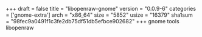 +++
draft = false
title = "libopenraw-gnome"
version = "0.0.9-6"
categories = ['gnome-extra']
arch = "x86_64"
size = "5852"
usize = "16379"
sha1sum = "98fec9a0491f1c3fe2db75df51db5efbce902682"
+++
gnome tools libopenraw